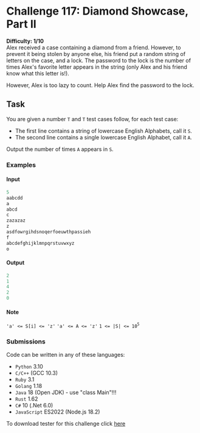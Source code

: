 # Challenge 117: Diamond Showcase, Part II

**Difficulty: 1/10**  
Alex received a case containing a diamond from a friend. However, to prevent it being stolen by anyone else, his friend put a random string of letters on the case, and a lock. The password to the lock is the number of times Alex's favorite letter appears in the string (only Alex and his friend know what this letter is!).

However, Alex is too lazy to count. Help Alex find the password to the lock.

## Task

You are given a number `T` and `T` test cases follow, for each test case:

- The first line contains a string of lowercase English Alphabets, call it `S`.
- The second line contains a single lowercase English Alphabet, call it `A`.

Output the number of times `A` appears in `S`.

### Examples

#### Input

```rust
5
aabcdd
a
abcd
c
zazazaz
z
asdfowrgihdsnoqerfoeuwthpassieh
f
abcdefghijklmnpqrstuvwxyz
o
```

#### Output

```rust
2
1
4
2
0
```

#### Note

`'a' <= S[i] <= 'z'`
`'a' <= A <= 'z'`
`1 <= |S| <= 10`<sup>`5`</sup>

### Submissions

Code can be written in any of these languages:

- `Python` 3.10
- `C/C++` (GCC 10.3)
- `Ruby` 3.1
- `Golang` 1.18
- `Java` 18 (Open JDK) - use "class Main"!!!
- `Rust` 1.62
- `C#` 10 (.Net 6.0)
- `JavaScript` ES2022 (Node.js 18.2)

To download tester for this challenge click [here](https://downgit.github.io/#/home?url=https://github.com/Pomroka/PreviousChallenges/tree/main/Challenge_117)
